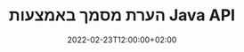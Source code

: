 ---
############################# Static ############################
layout: "product"
date: 2022-02-23T12:00:00+02:00
draft: false

product: "Annotation"
product_tag: "annotation"
platform: "Java"
platform_tag: "java"

############################# Head ############################
head_title: "Java Document Annotation API | הצג והערת תמונות PDF Word Excel PPTX"
head_description: "Java Document Annotation API. הצג, תייג, הערה והערה PDF Word DOCX, Excel XLSX, PPTX, EML EMLX, VSS VSD, OTP, CAD ופורמטים של קבצי תמונה."

############################# Header ##########################
title: "הערת מסמך באמצעות Java API"
description: "בנו יישומי Java עם יכולות הצגה והערה של PDF, HTML, MS Office ופורמטים אחרים של מסמכים מבלי להתקין תוכנה חיצונית כלשהי."
button:
    enable: true
    icon: "fas fa-arrow-down"
    label: "הורד גרסת ניסיון בחינם"
    link: "https://downloads.groupdocs.com/annotation/java"

############################# SubMenu #########################
submenu:
    enable: true
    
    left:
        img_alt: "GroupDocs.Annotation for Java"
        image: "https://www.groupdocs.cloud/templates/groupdocs/images/product-logos/groupdocs-annotation-java.png"
        product: "GroupDocs.Annotation"
        platform: "Java"

    middle:
        button:
            # button loop
            - link: "#features"
              text: "מאפיינים"

            # button loop
            - link: "https://products.groupdocs.app/annotation"
              text: "הדגמות חיות"

            # button loop
            - link: "https://purchase.groupdocs.com/pricing/annotation/java"
              text: "תמחור"

    right:
        link_download: "https://downloads.groupdocs.com/annotation"
        link_learn: "https://docs.groupdocs.com/annotation/java/"
        link_buy: "https://purchase.groupdocs.com"

############################# Overview ############################
overview:
    enable: true
    content: |
      GroupDocs.Annotation Java API הוא מוצר המאפשר לך לעבוד עם הערות במסמכים בפלטפורמות ומערכות הפעלה שונות, כגון אנדרואיד, MacOS, Linux, Windows. GroupDocs.Annotation מספקת ספרייה עם API פשוט שנותן יתרונות רבים: למשל, אם אתה צריך לשמור על סודיות הנתונים או לבחור כמה כוח אתה צריך לעבוד עם הספרייה, או לשנות חלקית את העבודה עם הערות, הספרייה מאוד קל משקל וגמיש.

      GroupDocs.Annotation עבור Java API מאפשר לך לעבוד עם סוגים שונים של הערות, הכוללות: טקסט, פוליקו, שטח, קו תחתון, נקודה, סימן מים, חץ, אליפסה, החלפת טקסט, מרחק, שדה טקסט, עיבוד משאבים וכו'. ותומך ברוב פורמטים פופולריים של מסמכים כגון: PDF, HTML, Microsoft Office Word, גיליונות אלקטרוניים של Excel, מצגות PowerPoint, Visio, מיילים של Outlook, תמונות, מטא-קבצים, ציור CAD ועוד פורמטים שונים. ה-API מספק את היכולת לקבל תמונות ממוזערות של דפי מסמכים ותומך בייבוא ​​וייצוא הערות לקבצי PDF וממנה.

      באמצעות ספרייה, אתה יכול [הוסף](/annotation/java/bmp/), [ערוך](/annotation/java/bmp/), [חלץ](/annotation/java/bmp/) ו-[מחק](/annotation/java/bmp/) הערות ממסמכים, סובב מסמכים, שינוי פתרון תמונות ממוזערות וזו אינה רשימה מלאה של כל האפשרויות. הוא גם מציע קבוצה מקיפה של אובייקטי נתונים כדי להתאים אישית את מאפייני ההערות בהתאם לדרישות שלך בכל פורמטי המסמכים הנתמכים.

      העבודה עם GroupDocs.Annotation for Java API היא פשוטה מאוד ומורכבת מכמה שלבים בסיסיים בלבד. בהתחלה אתה צריך להגדיר רישיון, ואז לבחור את הקובץ שאתה רוצה לעבוד איתו, ואז לעשות מניפולציה איכשהו עם הערות למסמך (מחק/ערוך/חילוץ/מחיקה) ולשמור את התוצאה. למידע נוסף, עיין במוצר [תיעוד](https://docs.groupdocs.com/annotation/java/getting-started/) או ב[דוגמאות](https://github.com/groupdocs-annotation/GroupDocs.Annotation-for-Java) מוגדר.
      
      GroupDocs.Annotation מתעדכן באופן שוטף ומספק תמיכה ללקוחותיה, אתה תמיד מוזמן לשאול אותנו שאלות או לשלוח רעיונות או לספר לנו על הצרכים שלך למשהו חדש ואנו נשמח ליישם זאת בגרסאות החדשות שלנו.
    tabs:
      enable: true
      
      ## TAB ONE ##
      tab_one:
        description: |
          להלן סקירה כללית של GroupDocs.Annotation עבור Java:
      
        right:
          enable: true
          icon: "fab fa-html5"
          title:  סקירה כללית
          content: |
            * הוסף הערות
            * ייצא הערות 
            * ייבוא ​​הערות
            * הערות מבוססות תשובות
            * תאימות הערות
      
      ## TAB TWO ##
      tab_two:
        description: |
          GroupDocs.Annotation עבור Java תומך בכל פורמטי קובץ המסמכים] הפופולריים](https://docs.groupdocs.com/annotation/java/supported-document-formats/) כולל: Microsoft Office, PDF, תמונות ועוד רבים אחרים.

        left:
          enable: true
          table:
            # table loop
            - title: "Microsoft Office Formats"
              content: |
                * **Word**: [DOC](/annotation/java/doc/), [DOCX](/annotation/java/docx/), [DOCM](/annotation/java/docm/), [DOT](/annotation/java/dot/), [DOTX](/annotation/java/dotx/), [RTF](/annotation/java/rtf/)
                * **Excel**: [XLS](/annotation/java/xls/), [XLSX](/annotation/java/xlsx/), [XLSB](/annotation/java/xlsb/), [XLSM](/annotation/java/xlsm/)
                * **PowerPoint**: [PPT](/annotation/java/ppt/), [PPTX](/annotation/java/pptx/), [PPS](/annotation/java/pps/), [PPSX](/annotation/java/ppsx/), [POTM](/annotation/java/potm/), [POTX](/annotation/java/potx/), [PPSM](/annotation/java/ppsm/), [PPTM](/annotation/java/pptm/), [WMF](/annotation/java/wmf/), [EMF](/annotation/java/emf/)
                * **Outlook**: [EML](/annotation/java/eml/), [EMLX](/annotation/java/emlx/), [MSG](/annotation/java/msg/)
                * **Visio**: [VSS](/annotation/java/vss/), [VST](/annotation/java/vst/), [VSD](/annotation/java/vsd/), [VSDX](/annotation/java/vsdx/), [VSX](/annotation/java/vsx/)

        right:
          enable: true
          table:
            # table loop
            - title: "Other Formats"
              content: |
                * **Portable**: [PDF](/annotation/java/pdf/) (PDF/A-1a, PDF/A-1b, PDF/A-2a)
                * **OpenDocument**: [ODT](/annotation/java/odt/), [ODS](/annotation/java/ods/), [ODP](/annotation/java/odp/)
                * **Images**: [BMP](/annotation/java/bmp/), [JPG](/annotation/java/jpg/), [JPEG](/annotation/java/jpeg/), [TIFF](/annotation/java/tiff/), [TIF](/annotation/java/tif/), [PNG](/annotation/java/png/), [GIF](/annotation/java/gif/), [DCM](/annotation/java/dcm/), [DICOM](/annotation/java/dicom/)
                * **AutoCAD**: [DWG](/annotation/java/dwg/), [DXF](/annotation/java/dxf/), [CAD](/annotation/java/cad/)
                * **Other**: [HTM](/annotation/java/htm/), [HTML](/annotation/java/html/), [CSV](/annotation/java/csv/), [DJVU](/annotation/java/djvu/), [OTP](/annotation/java/otp/), [OTT](/annotation/java/ott/)

      ## TAB THREE ##
      tab_three:
        description: |
          GroupDocs.Annotation עבור Java תומך במערכות הפעלה, מסגרות ומנהלי חבילות הבאים:
        
        left:
          enable: true
          table:
            # table loop
            - icon: "fab fa-windows"
              title:  מערכות הפעלה
              content: |
                * Microsoft Windows Desktop
                * Microsoft Windows Server
                * Linux
                * MacOS

            # table loop
            - icon: "fas fa-code"
              title:  מסגרות נתמכות
              content: |
                * Java 7 (1.7) and above

        right:
          enable: true
          table:
            # table loop
            - icon: "fas fa-cogs"
              title:  סביבות פיתוח
              content: |
                * NetBeans
                * IntelliJ IDEA
                * Eclipse

            # table loop
            - icon: "fas fa-tools"
              title:  כלי אוטומציה לבנות
              content: |
                * Maven

############################# Features ############################
features:
    enable: true
    title: GroupDocs.Annotation עבור תכונות Java

    feature:
      # feature loop
      - icon: "fas fa-copy"
        link: "https://docs.groupdocs.com/annotation/java/add-area-annotation/"
        content: הוסף הערת אזור במסמך וקשר הערות פשוטות ומקוננות

      # feature loop
      - icon: "fas fa-eye"
        link: "https://docs.groupdocs.com/annotation/java/add-arrow-annotation/"
        content: הצבע על תוכן מסוים באמצעות הערת חץ

      # feature loop
      - icon: "fas fa-bolt"
        link: "https://docs.groupdocs.com/annotation/java/add-watermark-annotation/"
        content: הגדר סימני מים של טקסט ל-PDF, שקופיות, גליונות עבודה של Excel, תמונות ודיאגרמות במיקום בזווית
      
      # feature loop
      - icon: "fas fa-file-powerpoint"
        link: "https://docs.groupdocs.com/annotation/java/add-point-annotation/"
        content: הוסף הערות קופצות לכל מקום במסמך באמצעות הערת נקודה

      # feature loop
      - icon: "fas fa-code"
        link: "https://docs.groupdocs.com/annotation/java/add-polyline-annotation/"
        content: השתמש בביאור Polyline כדי לחבר רצף של מקטעי קו, מקטעי קשת או שניהם

      # feature loop
      - icon: "fas fa-cloud"
        link: "https://docs.groupdocs.com/annotation/java/add-ellipse-annotation/"
        content: הוסף הערת אליפסה ל-PDF, מסמכי Word, גיליונות אלקטרוניים, מצגות, דיאגרמות ותמונות

      # feature loop
      - icon: "fas fa-remove-format"
        link: "https://docs.groupdocs.com/annotation/java/add-watermark-annotation/"
        content: הוסף סימני מים בזווית עבור PDF, PowerPoint, Excel, תמונות ודיאגרמות

      # feature loop
      - icon: "fas fa-comment-slash"
        link: "https://docs.groupdocs.com/annotation/java/add-underline-annotation/"
        content: אחזר קואורדינטות של ביאור טקסט בייצוג תמונה של מסמך

      # feature loop
      - icon: "fas fa-location-arrow"
        link: "https://docs.groupdocs.com/annotation/java/add-annotation-to-the-document/"
        content: קו תחתון, מחיק או שנה טקסט ספציפי במסמך

      # feature loop
      - icon: "fas fa-border-all"
        link: "https://docs.groupdocs.com/annotation/java/add-annotation-to-the-document/"
        content: הוסף חותמת טקסט או סימן מים ושדה טקסט במסמך

      # feature loop
      - icon: "fas fa-wrench"
        link: "https://docs.groupdocs.com/annotation/java/add-point-annotation/"
        content: ייבוא ​​וייצוא הערות בין מסמכי Word ומצגות PowerPoint

      # feature loop
      - icon: "fas fa-columns"
        link: "https://docs.groupdocs.com/annotation/java/add-strikeout-annotation/"
        content: הוספת הערות לגיליונות אלקטרוניים של Excel עם סוגי הערות טקסט, החלפת טקסט, סימן מים ועיבוד משאבים

      # feature loop
      - icon: "fas fa-file-word"
        link: "https://docs.groupdocs.com/annotation/java/get-file-info/"
        content: הוסף הערות פוליקו, קו חוצה, קו תחתון או טקסט למצגות ושקופיות של PowerPoint

      # feature loop
      - icon: "fas fa-envelope"
        link: "https://docs.groupdocs.com/annotation/java/basic-usage/"
        content: סמן הערת נקודה במצגות באמצעות קואורדינטות X, Y

      # feature loop
      - icon: "fas fa-print"
        link: "https://docs.groupdocs.com/annotation/java/add-strikeout-annotation/"
        content: הוסף הערות קו חוצה, טקסט, קו תחתון או פוליקו לתמונות

      # feature loop
      - icon: "fas fa-file-archive"
        link: "https://docs.groupdocs.com/annotation/java/add-link-annotation/"
        content: אחזר מידע ותמונות על מסמכים עבור דיאגרמות Visio, כגון VSS ו-VSD
      
      # feature loop
      - icon: "fas fa-file-code"
        link: "https://docs.groupdocs.com/annotation/java/basic-usage/"
        content: קבל תמונות ממוזערות של דפי המסמכים ועבוד עם קובצי TIFF מרובי עמודים

      # feature loop
      - icon: "fas fa-file-excel"
        link: "https://docs.groupdocs.com/annotation/java/get-file-info/"
        content: אחזר את כל ההערות של מסמך באמצעות קריאת פונקציה אחת

      # feature loop
      - icon: "fas fa-heading"
        link: "https://docs.groupdocs.com/annotation/java/add-link-annotation/"
        content: הוסף הערות קישור למצגות PDF, Word ו-PowerPoint

      # feature loop
      - icon: "fas fa-project-diagram"
        link: "https://docs.groupdocs.com/annotation/java/add-point-annotation/"
        content: תמיכה בניתוח נתיב SVG עבור PDF, Word, דיאגרמות, Slides ופורמטים עיקריים של מסמכים אחרים

      # feature loop
      - icon: "fas fa-cube"
        link: "https://docs.groupdocs.com/annotation/java/technical-support/"
        content: תמיכה בהוספת הערת סימן מים למסמכי Word וניקוי עבור החלפת טקסט

      # feature loop
      - icon: "fab fa-uncharted"
        link: "https://docs.groupdocs.com/annotation/java/technical-support/"
        content: תמיכה בעיבוד צורות בדיאגרמות להערות טקסט
  
      # feature loop
      - icon: "fab fa-uncharted"
        link: "https://docs.groupdocs.com/annotation/java/advanced-usage/"
        content: חסוך זמן על ידי שמירה במטמון של תצוגות מקדימות של עמודים של מסמכים לעיבוד מהיר יותר
  
      # feature loop
      - icon: "fab fa-uncharted"
        link: "https://docs.groupdocs.com/annotation/java/add-annotation-to-the-document/"
        content: הוסף בקלות מסמכי Word, Excel ו-PowerPoint אפילו עם פורמטים ישנים יותר

      # feature loop
      - icon: "fab fa-uncharted"
        link: "https://docs.groupdocs.com/annotation/java/add-distance-annotation/"
        content: הצג כיתובים של הערות למרחקים עבור Excel, PowerPoint ודיאגרמות

############################# Support ############################
support:
    enable: true

############################# Solutions ############################
solutions:
    enable: true
    title: GroupDocs.Annotation מציע ממשקי API לצפייה במסמכים עבור סביבות פיתוח פופולריות אחרות

    solution:
        # solution loop
        - img_alt: "GroupDocs.Annotation for .NET"
          image: "https://www.groupdocs.cloud/templates/groupdocs/images/product-logos/groupdocs-annotation-net.png"
          product: "GroupDocs.Annotation"
          platform: ".NET"
          link: "/annotation/net/"

############################# Back to top ###############################
back_to_top:
  enable: true
---